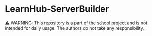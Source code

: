 # LearnHub-ServerBuilder

⚠️ WARNING: This repository is a part of the school project and is not intended for daily usage. The authors do not take any responsibility.
